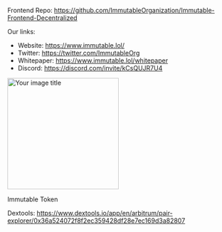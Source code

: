 Frontend Repo: https://github.com/ImmutableOrganization/Immutable-Frontend-Decentralized


Our links:
- Website: https://www.immutable.lol/
- Twitter: https://twitter.com/ImmutableOrg
- Whitepaper: https://www.immutable.lol/whitepaper
- Discord: https://discord.com/invite/kCsQUJR7U4


<img src="https://raw.githubusercontent.com/ImmutableOrganization/Immutable-Frontend-Decentralized/main/cdn/logo_1024.png" alt="Your image title" width="250"/>

Immutable Token

Dextools: https://www.dextools.io/app/en/arbitrum/pair-explorer/0x36a524072f8f2ec359428df28e7ec169d3a82807
